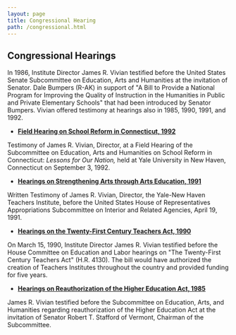 ```yaml
---
layout: page
title: Congressional Hearing
path: /congressional.html
---
```


<h2 class="page-title">Congressional Hearings </h2>

In 1986, Institute Director James R. Vivian testified before the
United States Senate Subcommittee on Education, Arts and Humanities at
the invitation of Senator. Dale Bumpers (R-AK) in support of "A Bill to
Provide a National Program for Improving the Quality of Instruction in
the Humanities in Public and Private Elementary Schools" that had been introduced by
Senator Bumpers. Vivian offered testimony at hearings also in 1985, 1990,
1991, and 1992.

<div class="col-sm-12 hearing left-panel">

**<ul><li><p class="px-2"><a href="/pdfs/senate-edu-arts-humanities-labor-sept92.pdf" target="_blank">Field Hearing on School Reform in Connecticut, 1992</a></p></li></ul>**

Testimony of James R. Vivian, Director, at a Field Hearing of the
Subcommittee on Education, Arts and Humanities on School Reform in
Connecticut: <i>Lessons for Our Nation,</i> held at Yale University in New Haven, Connecticut on September 3, 1992.

**<ul><li><p class="px-2"><a href="/pdfs/house-arts-appropriations-interior-mar91.pdf" target="_blank">Hearings on Strengthening Arts through Arts Education, 1991</a></p></li></ul>**

Written Testimony of James R. Vivian, Director, the Yale-New Haven
Teachers Institute, before the United States House of Representatives
Appropriations Subcommittee on Interior and Related Agencies, April
19, 1991.

**<ul><li><p class="px-2"><a href="/pdfs/house-edu-labor-Mar90.pdf" target="_blank">Hearings on the Twenty-First Century Teachers Act, 1990</a></p></li></ul>**

On March 15, 1990, Institute Director James R. Vivian testified
before the House Committee on Education and Labor hearings on "The
Twenty-First Century Teachers Act" (H.R. 4130). The bill would have
authorized the creation of Teachers Institutes throughout the country
and provided funding for five years.

**<ul><li><p class="px-2"><a href="/pdfs/senate-edu-arts-humanities-oct85.pdf" target="_blank">Hearings on Reauthorization of the Higher Education Act, 1985</a></p></li></ul>**

James R. Vivian testified before the Subcommittee on Education,
Arts, and Humanities regarding reauthorization of the Higher Education
Act at the invitation of Senator Robert T. Stafford of Vermont, Chairman
of the Subcommittee.

</div>
